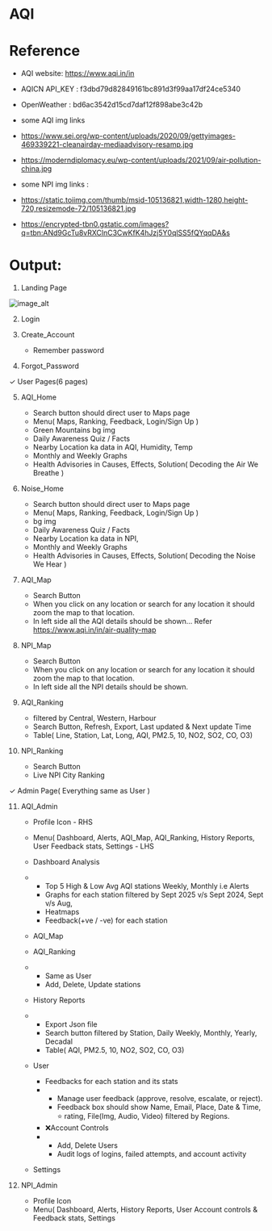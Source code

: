 # AQI

# Reference 
- AQI website: https://www.aqi.in/in
- AQICN API_KEY : f3dbd79d82849161bc891d3f99aa17df24ce5340
- OpenWeather : bd6ac3542d15cd7daf12f898abe3c42b

- some AQI img links
- https://www.sei.org/wp-content/uploads/2020/09/gettyimages-469339221-cleanairday-mediaadvisory-resamp.jpg
- https://moderndiplomacy.eu/wp-content/uploads/2021/09/air-pollution-china.jpg

- some NPI img links :
- https://static.toiimg.com/thumb/msid-105136821,width-1280,height-720,resizemode-72/105136821.jpg
- https://encrypted-tbn0.gstatic.com/images?q=tbn:ANd9GcTu8vRXClnC3CwKfK4hJzj5Y0qlSS5fQYqqDA&s


# Output:

1. Landing Page

![image_alt]()

2. Login

3. Create_Account
   + Remember password

4. Forgot_Password




✓ User Pages(6 pages)

5. AQI_Home
   + Search button should direct user to Maps page
   + Menu( Maps, Ranking, Feedback, Login/Sign Up )
   + Green Mountains bg img
   + Daily Awareness Quiz / Facts
   + Nearby Location ka data in AQI, Humidity, Temp
   + Monthly and Weekly Graphs
   + Health Advisories in Causes, Effects, Solution( Decoding the Air We Breathe )

6. Noise_Home
   + Search button should direct user to Maps page
   + Menu( Maps, Ranking, Feedback, Login/Sign Up )
   + bg img
   + Daily Awareness Quiz / Facts
   + Nearby Location ka data in NPI,
   + Monthly and Weekly Graphs
   + Health Advisories in Causes, Effects, Solution( Decoding the Noise We Hear )

7. AQI_Map
   + Search Button
   + When you click on any location or search for any location it should zoom the map to that location.
   + In left side all the AQI details should be shown... Refer https://www.aqi.in/in/air-quality-map

8. NPI_Map
   + Search Button
   + When you click on any location or search for any location it should zoom the map to that location.
   + In left side all the NPI details should be shown.

9. AQI_Ranking
    + filtered by Central, Western, Harbour 
    + Search Button, Refresh, Export, Last updated & Next update Time
    + Table( Line, Station, Lat, Long, AQI, PM2.5, 10, NO2, SO2, CO, O3)
      
11. NPI_Ranking
    + Search Button
    + Live NPI City Ranking



✓ Admin Page( Everything same as User )

11. AQI_Admin
    + Profile Icon - RHS
    + Menu( Dashboard, Alerts, AQI_Map, AQI_Ranking, History Reports, User Feedback stats, Settings - LHS
    + Dashboard Analysis
    + + Top 5 High & Low Avg AQI stations Weekly, Monthly i.e Alerts
      + Graphs for each station filtered by Sept 2025 v/s Sept 2024, Sept v/s Aug,
      + Heatmaps
      + Feedback(+ve / -ve) for each station
    + AQI_Map
    + AQI_Ranking
    + + Same as User
      + Add, Delete, Update stations
    + History Reports
    + + Export Json file
      + Search button filtered by Station, Daily Weekly, Monthly, Yearly, Decadal
      + Table( AQI, PM2.5, 10, NO2, SO2, CO, O3)
    + User
      + Feedbacks for each station and its stats
      + + Manage user feedback (approve, resolve, escalate, or reject).
        + Feedback box should show Name, Email, Place, Date & Time, ⭐ rating, File(Img, Audio, Video) filtered by Regions.
      + ❌Account Controls
      + + Add, Delete Users
        + Audit logs of logins, failed attempts, and account activity
      
    + Settings

12. NPI_Admin
    + Profile Icon
    + Menu( Dashboard, Alerts, History Reports, User Account controls & Feedback stats, Settings
    
    
